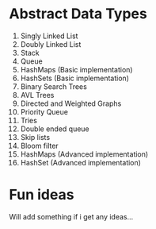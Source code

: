 # Abstract Data Types

01. Singly Linked List
02. Doubly Linked List
03. Stack
04. Queue
05. HashMaps (Basic implementation)
06. HashSets (Basic implementation)
07. Binary Search Trees
08. AVL Trees
09. Directed and Weighted Graphs
10. Priority Queue
11. Tries
12. Double ended queue
13. Skip lists
14. Bloom filter 
15. HashMaps (Advanced implementation)
16. HashSet (Advanced implementation)

# Fun ideas

Will add something if i get any ideas...
